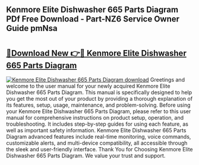 ## Kenmore Elite Dishwasher 665 Parts Diagram PDf Free Download - Part-NZ6 Service Owner Guide pmNsa

# <h2><a href="http://dfk4qdt.blite.top/?on=Kenmore+Elite+Dishwasher+665+Parts+Diagram">🔗Download New 👉🔴 Kenmore Elite Dishwasher 665 Parts Diagram</a></h2>

[![Kenmore Elite Dishwasher 665 Parts Diagram download](https://i.imgur.com/lujVjoI.png)](http://dfk4qdt.blite.top/?on=Kenmore+Elite+Dishwasher+665+Parts+Diagram)
Greetings and welcome to the user manual for your newly acquired Kenmore Elite Dishwasher 665 Parts Diagram. This manual is specifically designed to help you get the most out of your product by providing a thorough explanation of its features, setup, usage, maintenance, and problem-solving. Before using your Kenmore Elite Dishwasher 665 Parts Diagram, please refer to this user manual for comprehensive instructions on product setup, operation, and troubleshooting. It includes step-by-step guides for using each feature, as well as important safety information. Kenmore Elite Dishwasher 665 Parts Diagram advanced features include real-time monitoring, voice commands, customizable alerts, and multi-device compatibility, all accessible through the sleek and user-friendly interface. Thank You for Choosing Kenmore Elite Dishwasher 665 Parts Diagram. We value your trust and support.
